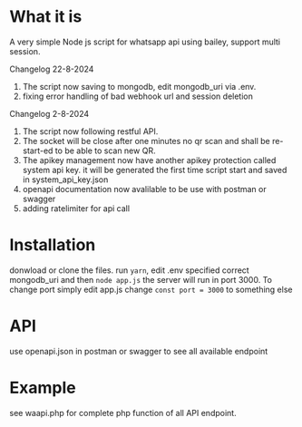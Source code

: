 # What it is
A very simple Node js script for whatsapp api using bailey, support multi session. 

Changelog 22-8-2024
 1. The script now saving to mongodb, edit mongodb_uri via .env. 
 2. fixing error handling of bad webhook url and session deletion
    
Changelog 2-8-2024
 1. The script now following restful API. 
 2. The socket will be close after one minutes no qr scan and shall be re-start-ed to be able to scan new QR. 
 3. The apikey management now have another apikey protection called system api key. it will be generated the first time script start and saved in system_api_key.json 
 4. openapi documentation now avalilable to be use with postman or swagger 
 5. adding ratelimiter for api call

# Installation
donwload or clone the files. run `yarn`, edit .env specified correct mongodb_uri and then `node app.js` the server will run in port 3000.
To change port simply edit app.js change `const port = 3000` to something else

# API
use openapi.json in postman or swagger to see all available endpoint

# Example
see waapi.php for complete php function of all API endpoint.
